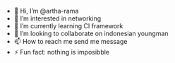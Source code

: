 - 👋 Hi, I’m @artha-rama
- 👀 I’m interested in networking
- 🌱 I’m currently learning CI framework
- 💞️ I’m looking to collaborate on indonesian youngman
- 📫 How to reach me send me message
- ⚡ Fun fact: nothing is imposibble

<!---
artha-rama/artha-rama is a ✨ special ✨ repository because its `README.md` (this file) appears on your GitHub profile.
You can click the Preview link to take a look at your changes.
--->
